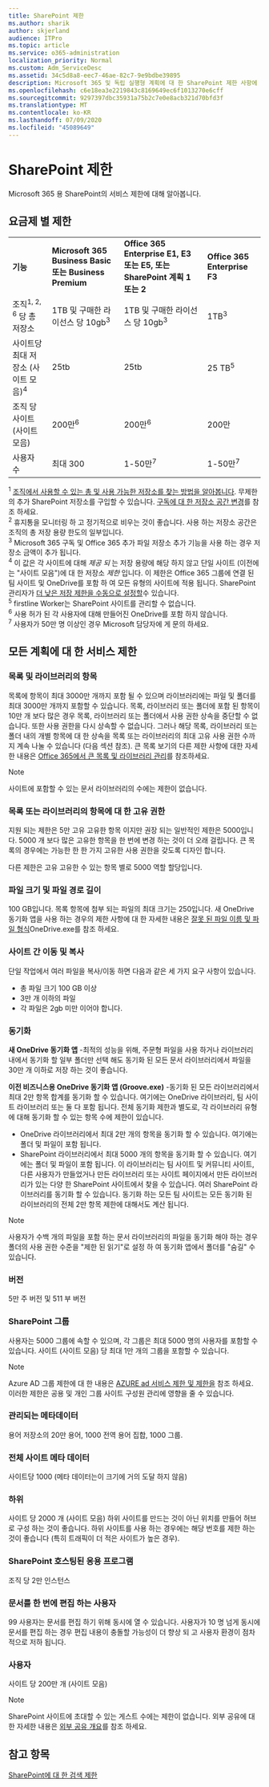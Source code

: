 ```yaml
---
title: SharePoint 제한
ms.author: sharik
author: skjerland
audience: ITPro
ms.topic: article
ms.service: o365-administration
localization_priority: Normal
ms.custom: Adm_ServiceDesc
ms.assetid: 34c5d8a8-eec7-46ae-82c7-9e9bdbe39895
description: Microsoft 365 및 독립 실행형 계획에 대 한 SharePoint 제한 사항에 대해 알아봅니다.
ms.openlocfilehash: c6e18ea3e2219843c8169649ec6f1013270e6cff
ms.sourcegitcommit: 9297397dbc35931a75b2c7e0e8acb321d70bfd3f
ms.translationtype: MT
ms.contentlocale: ko-KR
ms.lasthandoff: 07/09/2020
ms.locfileid: "45089649"
---
```

# <a name="sharepoint-limits"></a>SharePoint 제한

Microsoft 365 용 SharePoint의 서비스 제한에 대해 알아봅니다.
  
## <a name="limits-by-plan"></a>요금제 별 제한 

|||||
|:-----|:-----|:-----|:-----|
|**기능** <br/> |**Microsoft 365 Business Basic 또는 Business Premium** <br/> |**Office 365 Enterprise E1, E3 또는 E5, 또는 SharePoint 계획 1 또는 2** <br/> | **Office 365 Enterprise F3** <br/> |
|조직<sup>1, 2, 6</sup> 당 총 저장소 <br/> |1TB 및 구매한 라이선스 당 10gb<sup>3</sup>  <br/> |1TB 및 구매한 라이선스 당 10gb<sup>3</sup> <br/> |1TB<sup>3</sup> <br/> |
|사이트당 최대 저장소 (사이트 모음)<sup>4</sup><br/> |25tb <br/> |25tb <br/> |25 TB<sup>5</sup> <br/> |
|조직 당 사이트 (사이트 모음)  <br/> |200만<sup>6</sup> <br/> |200만<sup>6</sup> <br/> |200만<br/> |
|사용자 수  <br/> |최대 300  <br/> |1-50만<sup>7</sup> <br/> |1-50만<sup>7</sup> <br/> |
   
<sup>1</sup> [조직에서 사용할 수 있는 총 및 사용 가능한 저장소를 찾는 방법을 알아봅니다](/sharepoint/manage-site-collection-storage-limits). 무제한의 추가 SharePoint 저장소를 구입할 수 있습니다. [구독에 대 한 저장소 공간 변경](/office365/admin/subscriptions-and-billing/add-storage-space)를 참조 하세요. 
<br/><sup>2</sup> 휴지통을 모니터링 하 고 정기적으로 비우는 것이 좋습니다. 사용 하는 저장소 공간은 조직의 총 저장 용량 한도의 일부입니다. 
<br/> <sup>3</sup> Microsoft 365 구독 및 Office 365 추가 파일 저장소 추가 기능을 사용 하는 경우 저장소 금액이 추가 됩니다. 
<br/> <sup>4</sup> 이 값은 각 사이트에 대해 *제공 되* 는 저장 용량에 해당 하지 않고 단일 사이트 (이전에는 "사이트 모음")에 대 한 저장소 *제한* 입니다. 이 제한은 Office 365 그룹에 연결 된 팀 사이트 및 OneDrive를 포함 하 여 모든 유형의 사이트에 적용 됩니다. SharePoint 관리자가 [더 낮은 저장 제한을 수동으로 설정할](/sharepoint/manage-site-collection-storage-limits#manage-individual-site-storage-limits)수 있습니다. 
<br/> <sup>5</sup> firstline Worker는 SharePoint 사이트를 관리할 수 없습니다. 
<br/> <sup>6</sup> 사용 허가 된 각 사용자에 대해 만들어진 OneDrive를 포함 하지 않습니다. 
<br/> <sup>7</sup> 사용자가 50만 명 이상인 경우 Microsoft 담당자에 게 문의 하세요. 
  
## <a name="service-limits-for-all-plans"></a>모든 계획에 대 한 서비스 제한

### <a name="items-in-lists-and-libraries"></a>목록 및 라이브러리의 항목

목록에 항목이 최대 3000만 개까지 포함 될 수 있으며 라이브러리에는 파일 및 폴더를 최대 3000만 개까지 포함할 수 있습니다. 목록, 라이브러리 또는 폴더에 포함 된 항목이 10만 개 보다 많은 경우 목록, 라이브러리 또는 폴더에서 사용 권한 상속을 중단할 수 없습니다. 또한 사용 권한을 다시 상속할 수 없습니다. 그러나 해당 목록, 라이브러리 또는 폴더 내의 개별 항목에 대 한 상속을 목록 또는 라이브러리의 최대 고유 사용 권한 수까지 계속 나눌 수 있습니다 (다음 섹션 참조). 큰 목록 보기의 다른 제한 사항에 대한 자세한 내용은 [Office 365에서 큰 목록 및 라이브러리 관리](https://support.office.com/article/b4038448-ec0e-49b7-b853-679d3d8fb784)를 참조하세요. 

> [!NOTE]
> 사이트에 포함할 수 있는 문서 라이브러리의 수에는 제한이 없습니다.

### <a name="unique-permissions-for-items-in-a-list-or-library"></a>목록 또는 라이브러리의 항목에 대 한 고유 권한

지원 되는 제한은 5만 고유 고유한 항목 이지만 권장 되는 일반적인 제한은 5000입니다. 5000 개 보다 많은 고유한 항목을 한 번에 변경 하는 것이 더 오래 걸립니다. 큰 목록의 경우에는 가능한 한 한 가지 고유한 사용 권한을 갖도록 디자인 합니다.

다른 제한은 고유 고유한 수 있는 항목 별로 5000 역할 할당입니다. 

### <a name="file-size-and-file-path-length"></a>파일 크기 및 파일 경로 길이

100 GB입니다. 목록 항목에 첨부 되는 파일의 최대 크기는 250입니다. 새 OneDrive 동기화 앱을 사용 하는 경우의 제한 사항에 대 한 자세한 내용은 [잘못 된 파일 이름 및 파일 형식](https://support.office.com/article/64883a5d-228e-48f5-b3d2-eb39e07630fa)OneDrive.exe를 참조 하세요.

### <a name="moving-and-copying-across-sites"></a>사이트 간 이동 및 복사

단일 작업에서 여러 파일을 복사/이동 하면 다음과 같은 세 가지 요구 사항이 있습니다. 

- 총 파일 크기 100 GB 이상 
- 3만 개 이하의 파일
- 각 파일은 2gb 미만 이어야 합니다.

### <a name="sync"></a>동기화

**새 OneDrive 동기화 앱** -최적의 성능을 위해, 주문형 파일을 사용 하거나 라이브러리 내에서 동기화 할 일부 폴더만 선택 해도 동기화 된 모든 문서 라이브러리에서 파일을 30만 개 이하로 저장 하는 것이 좋습니다.

**이전 비즈니스용 OneDrive 동기화 앱 (Groove.exe)** -동기화 된 모든 라이브러리에서 최대 2만 항목 합계를 동기화 할 수 있습니다. 여기에는 OneDrive 라이브러리, 팀 사이트 라이브러리 또는 둘 다 포함 됩니다. 전체 동기화 제한과 별도로, 각 라이브러리 유형에 대해 동기화 할 수 있는 항목 수에 제한이 있습니다.

   - OneDrive 라이브러리에서 최대 2만 개의 항목을 동기화 할 수 있습니다. 여기에는 폴더 및 파일이 포함 됩니다. 
   - SharePoint 라이브러리에서 최대 5000 개의 항목을 동기화 할 수 있습니다. 여기에는 폴더 및 파일이 포함 됩니다. 이 라이브러리는 팀 사이트 및 커뮤니티 사이트, 다른 사용자가 만들었거나 만든 라이브러리 또는 사이트 페이지에서 만든 라이브러리가 있는 다양 한 SharePoint 사이트에서 찾을 수 있습니다. 여러 SharePoint 라이브러리를 동기화 할 수 있습니다. 동기화 하는 모든 팀 사이트는 모든 동기화 된 라이브러리의 전체 2만 항목 제한에 대해서도 계산 됩니다.

> [!NOTE]
> 사용자가 수백 개의 파일을 포함 하는 문서 라이브러리의 파일을 동기화 해야 하는 경우 폴더의 사용 권한 수준을 "제한 된 읽기"로 설정 하 여 동기화 앱에서 폴더를 "숨길" 수 있습니다. 

### <a name="versions"></a>버전

5만 주 버전 및 511 부 버전

### <a name="sharepoint-groups"></a>SharePoint 그룹

사용자는 5000 그룹에 속할 수 있으며, 각 그룹은 최대 5000 명의 사용자를 포함할 수 있습니다. 사이트 (사이트 모음) 당 최대 1만 개의 그룹을 포함할 수 있습니다.

> [!NOTE]
> Azure AD 그룹 제한에 대 한 내용은 [AZURE ad 서비스 제한 및 제한을](/azure/active-directory/users-groups-roles/directory-service-limits-restrictions) 참조 하세요. 이러한 제한은 공용 및 개인 그룹 사이트 구성원 관리에 영향을 줄 수 있습니다. 

### <a name="managed-metadata"></a>관리되는 메타데이터

용어 저장소의 20만 용어, 1000 전역 용어 집합, 1000 그룹.

### <a name="overall-site-metadata"></a>전체 사이트 메타 데이터

사이트당 1000 (메타 데이터는이 크기에 거의 도달 하지 않음)

### <a name="subsites"></a>하위 

사이트 당 2000 개 (사이트 모음) 하위 사이트를 만드는 것이 아닌 위치를 만들어 허브로 구성 하는 것이 좋습니다. 하위 사이트를 사용 하는 경우에는 해당 번호를 제한 하는 것이 좋습니다 (특히 트래픽이 더 적은 사이트가 높은 경우).

### <a name="sharepoint-hosted-applications"></a>SharePoint 호스팅된 응용 프로그램

조직 당 2만 인스턴스

### <a name="people-editing-a-document-at-the-same-time"></a>문서를 한 번에 편집 하는 사용자

99 사용자는 문서를 편집 하기 위해 동시에 열 수 있습니다. 사용자가 10 명 넘게 동시에 문서를 편집 하는 경우 편집 내용이 충돌할 가능성이 더 향상 되 고 사용자 환경이 점차적으로 저하 됩니다.

### <a name="users"></a>사용자

사이트 당 200만 개 (사이트 모음)
   
> [!NOTE]
> SharePoint 사이트에 초대할 수 있는 게스트 수에는 제한이 없습니다. 외부 공유에 대 한 자세한 내용은 [외부 공유 개요](/sharepoint/external-sharing-overview)를 참조 하세요.

## <a name="see-also"></a>참고 항목

[SharePoint에 대 한 검색 제한](/sharepoint/search-limits)
